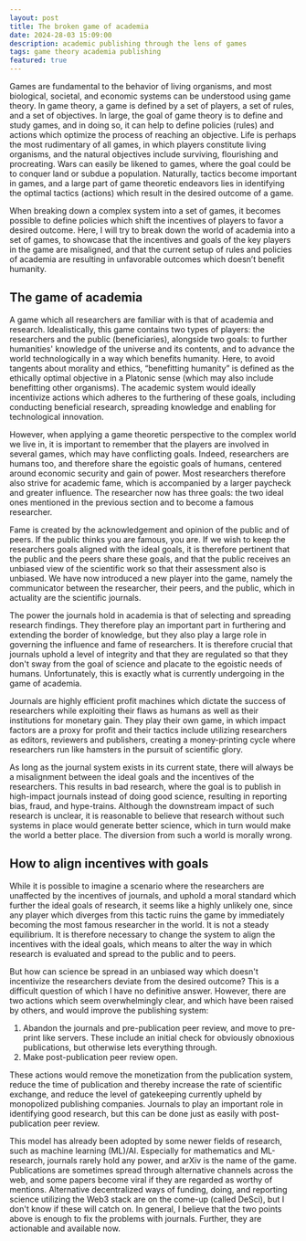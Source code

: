 ```yaml
---
layout: post
title: The broken game of academia
date: 2024-28-03 15:09:00
description: academic publishing through the lens of games
tags: game theory academia publishing
featured: true
---
```


Games are fundamental to the behavior of living organisms, and most biological, societal, and economic systems can be understood using game theory. In game theory, a game is defined by a set of players, a set of rules, and a set of objectives. In large, the goal of game theory is to define and study games, and in doing so, it can help to define policies (rules) and actions which optimize the process of reaching an objective. Life is perhaps the most rudimentary of all games, in which players constitute living organisms, and the natural objectives include surviving, flourishing and procreating. Wars can easily be likened to games, where the goal could be to conquer land or subdue a population. Naturally, tactics become important in games, and a large part of game theoretic endeavors lies in identifying the optimal tactics (actions) which result in the desired outcome of a game. 

When breaking down a complex system into a set of games, it becomes possible to define policies which shift the incentives of players to favor a desired outcome. Here, I will try to break down the world of academia into a set of games, to showcase that the incentives and goals of the key players in the game are misaligned, and that the current setup of rules and policies of academia are resulting in unfavorable outcomes which doesn’t benefit humanity.

## The game of academia
A game which all researchers are familiar with is that of academia and research. Idealistically, this game contains two types of players: the researchers and the public (beneficiaries), alongside two goals: to further humanities' knowledge of the universe and its contents, and to advance the world technologically in a way which benefits humanity. Here, to avoid tangents about morality and ethics, “benefitting humanity” is defined as the ethically optimal objective in a Platonic sense (which may also include benefitting other organisms). The academic system would ideally incentivize actions which adheres to the furthering of these goals, including conducting beneficial research, spreading knowledge and enabling for technological innovation.

However, when applying a game theoretic perspective to the complex world we live in, it is important to remember that the players are involved in several games, which may have conflicting goals. Indeed, researchers are humans too, and therefore share the egoistic goals of humans, centered around economic security and gain of power. Most researchers therefore also strive for academic fame, which is accompanied by a larger paycheck and greater influence. The researcher now has three goals: the two ideal ones mentioned in the previous section and to become a famous researcher. 

Fame is created by the acknowledgement and opinion of the public and of peers. If the public thinks you are famous, you are. If we wish to keep the researchers goals aligned with the ideal goals, it is therefore pertinent that the public and the peers share these goals, and that the public receives an unbiased view of the scientific work so that their assessment also is unbiased. We have now introduced a new player into the game, namely the communicator between the researcher, their peers, and the public, which in actuality are the scientific journals.

The power the journals hold in academia is that of selecting and spreading research findings. They therefore play an important part in furthering and extending the border of knowledge, but they also play a large role in governing the influence and fame of researchers. It is therefore crucial that journals uphold a level of integrity and that they are regulated so that they don't sway from the goal of science and placate to the egoistic needs of humans. Unfortunately, this is exactly what is currently undergoing in the game of academia.

Journals are highly efficient profit machines which dictate the success of researchers while exploiting their flaws as humans as well as their institutions for monetary gain. They play their own game, in which impact factors are a proxy for profit and their tactics include utilizing researchers as editors, reviewers and publishers, creating a money-printing cycle where researchers run like hamsters in the pursuit of scientific glory. 

As long as the journal system exists in its current state, there will always be a misalignment between the ideal goals and the incentives of the researchers. This results in bad research, where the goal is to publish in high-impact journals instead of doing good science, resulting in reporting bias, fraud, and hype-trains. Although the downstream impact of such research is unclear, it is reasonable to believe that research without such systems in place would generate better science, which in turn would make the world a better place. The diversion from such a world is morally wrong.

## How to align incentives with goals
While it is possible to imagine a scenario where the researchers are unaffected by the incentives of journals, and uphold a moral standard which further the ideal goals of research, it seems like a highly unlikely one, since any player which diverges from this tactic ruins the game by immediately becoming the most famous researcher in the world. It is not a steady equilibrium. It is therefore necessary to change the system to align the incentives with the ideal goals, which means to alter the way in which research is evaluated and spread to the public and to peers.

But how can science be spread in an unbiased way which doesn't incentivize the researchers deviate from the desired outcome? This is a difficult question of which I have no definitive answer. However, there are two actions which seem overwhelmingly clear, and which have been raised by others, and would improve the publishing system:

1. Abandon the journals and pre-publication peer review, and move to pre-print like servers. These include an initial check for obviously obnoxious publications, but otherwise lets everything through. 
2. Make post-publication peer review open.

These actions would remove the monetization from the publication system, reduce the time of publication and thereby increase the rate of scientific exchange, and reduce the level of gatekeeping currently upheld by monopolized publishing companies. Journals to play an important role in identifying good research, but this can be done just as easily with post-publication peer review.

This model has already been adopted by some newer fields of research, such as machine learning (ML)/AI. Especially for mathematics and ML-research, journals rarely hold any power, and arXiv is the name of the game. Publications are sometimes spread through alternative channels across the web, and some papers become viral if they are regarded as worthy of mentions. Alternative decentralized ways of funding, doing, and reporting science utilizing the Web3 stack are on the come-up (called DeSci), but I don't know if these will catch on. In general, I believe that the two points above is enough to fix the problems with journals. Further, they are actionable and available now. 


